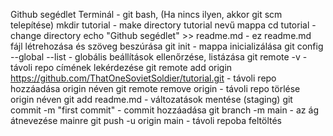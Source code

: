 Github segédlet
Terminál - git bash, (Ha nincs ilyen, akkor git scm telepítése)
mkdir tutorial - make directory tutorial nevű mappa
cd tutorial - change directory
echo "Github segédlet" >> readme.md - ez readme.md fájl létrehozása és szöveg beszúrása
git init - mappa inicializálása
git config --global --list - globális beállítások ellenőrzése, listázása
git remote -v - távoli repo címének lekérdezése
git remote add origin https://github.com/ThatOneSovietSoldier/tutorial.git - távoli repo hozzáadása origin néven
git remote remove origin - távoli repo törlése origin néven
git add readme.md - változatások mentése (staging)
git commit -m "first commit" - commit hozzáadása
git branch -m main - az ág átnevezése mainre
git push -u origin main - távoli repoba feltöltés